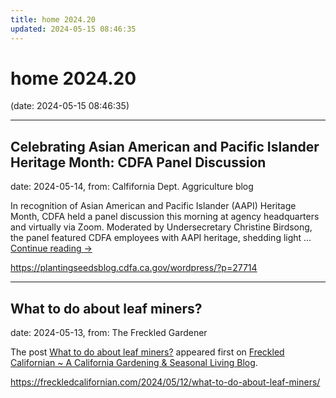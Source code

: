 ```yaml
---
title: home 2024.20
updated: 2024-05-15 08:46:35
---
```


# home 2024.20

(date: 2024-05-15 08:46:35)

---

## Celebrating Asian American and Pacific Islander  Heritage Month: CDFA Panel Discussion

date: 2024-05-14, from: Calfifornia Dept. Aggriculture blog

In recognition of Asian American and Pacific Islander (AAPI) Heritage Month, CDFA held a panel discussion this morning at agency headquarters and virtually via Zoom. Moderated by Undersecretary Christine Birdsong, the panel featured CDFA employees with AAPI heritage, shedding light &#8230; <a href="https://plantingseedsblog.cdfa.ca.gov/wordpress/?p=27714">Continue reading <span class="meta-nav">&#8594;</span></a> 

<https://plantingseedsblog.cdfa.ca.gov/wordpress/?p=27714>

---

## What to do about leaf miners?

date: 2024-05-13, from: The Freckled Gardener

<p>The post <a href="https://freckledcalifornian.com/2024/05/12/what-to-do-about-leaf-miners/">What to do about leaf miners?</a> appeared first on <a href="https://freckledcalifornian.com">Freckled Californian ~ A California Gardening &amp; Seasonal Living Blog</a>.</p>
 

<https://freckledcalifornian.com/2024/05/12/what-to-do-about-leaf-miners/>

